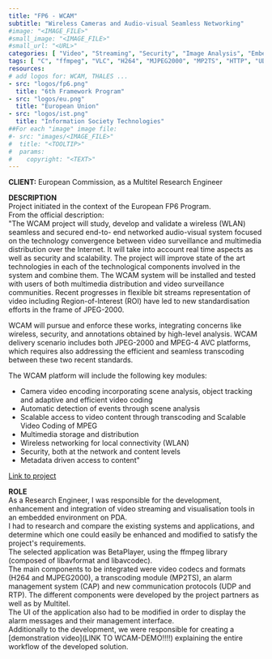 ```yaml
---
title: "FP6 - WCAM"
subtitle: "Wireless Cameras and Audio-visual Seamless Networking"
#image: "<IMAGE_FILE>"
#small_image: "<IMAGE_FILE>"
#small_url: "<URL>"
categories: [ "Video", "Streaming", "Security", "Image Analysis", "Embedded" ]
tags: [ "C", "ffmpeg", "VLC", "H264", "MJPEG2000", "MP2TS", "HTTP", "UDP", "RTP", "Visual Studio", "Linux", "Windows CE", "PDA" ]
resources:
# add logos for: WCAM, THALES ...
- src: "logos/fp6.png"
  title: "6th Framework Program"
- src: "logos/eu.png"
  title: "European Union"
- src: "logos/ist.png"
  title: "Information Society Technologies"
##For each "image" image file:
#- src: "images/<IMAGE_FILE>"
#  title: "<TOOLTIP>"
#  params:
#    copyright: "<TEXT>"
---
```


<b>CLIENT:</b> European Commission, as a Multitel Research Engineer<br>

<b>DESCRIPTION</b><br>
Project initiated in the context of the European FP6 Program.<br>
From the official description:<br>
"The WCAM project will study, develop and validate a wireless (WLAN) seamless and secured end-to- end networked audio-visual system focused on the technology convergence between video surveillance and multimedia distribution over the Internet. It will take into account real time aspects as well as security and scalability. The project will improve state of the art technologies in each of the technological components involved in the system and combine them. The WCAM system will be installed and tested with users of both multimedia distribution and video surveillance communities. Recent progresses in flexible bit streams representation of video including Region-of-lnterest (ROI) have led to new standardisation efforts in the frame of JPEG-2000.

WCAM will pursue and enforce these works, integrating concerns like wireless, security, and annotations obtained by high-level analysis. WCAM delivery scenario includes both JPEG-2000 and MPEG-4 AVC platforms, which requires also addressing the efficient and seamless transcoding between these two recent standards.

The WCAM platform will include the following key modules:
- Camera video encoding incorporating scene analysis, object tracking and adaptive and efficient video coding
- Automatic detection of events through scene analysis
- Scalable access to video content through transcoding and Scalable Video Coding of MPEG
- Multimedia storage and distribution
- Wireless networking for local connectivity (WLAN)
- Security, both at the network and content levels
- Metadata driven access to content"

<a href="https://cordis.europa.eu/project/rcn/71248_en.html" target="_blank">Link to project</a>

<b>ROLE</b><br>
As a Research Engineer, I was responsible for the development, enhancement and integration of video streaming and visualisation tools in an embedded environment on PDA.<br>
I had to research and compare the existing systems and applications, and determine which one could easily be enhanced and modified to satisfy the project's requirements.<br>
The selected application was BetaPlayer, using the ffmpeg library (composed of libavformat and libavcodec).<br>
The main components to be integrated were video codecs and formats (H264 and MJPEG2000), a transcoding module (MP2TS), an alarm management system (CAP) and new communication protocols (UDP and RTP). The different components were developed by the project partners as well as by Multitel.<br>
The UI of the application also had to be modified in order to display the alarm messages and their management interface.<br>
Additionally to the development, we were responsible for creating a [demonstration video](LINK TO WCAM-DEMO!!!!) explaining the entire workflow of the developed solution.<br>
